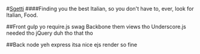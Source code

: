 #[Sgetti](http://sgetti.herokuapp.com)
####Finding you the best Italian, so you don't have to, ever, look for Italian, Food.





##Front
gulp yo
require.js swag
Backbone them views tho
Underscore.js needed tho
jQuery duh tho that tho

##Back
node yeh
express itsa nice
ejs render so fine